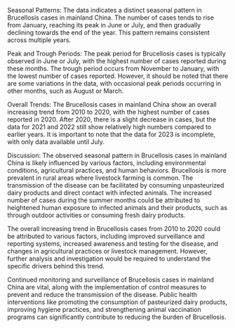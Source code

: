 Seasonal Patterns: The data indicates a distinct seasonal pattern in Brucellosis cases in mainland China. The number of cases tends to rise from January, reaching its peak in June or July, and then gradually declining towards the end of the year. This pattern remains consistent across multiple years.

Peak and Trough Periods: The peak period for Brucellosis cases is typically observed in June or July, with the highest number of cases reported during these months. The trough period occurs from November to January, with the lowest number of cases reported. However, it should be noted that there are some variations in the data, with occasional peak periods occurring in other months, such as August or March.

Overall Trends: The Brucellosis cases in mainland China show an overall increasing trend from 2010 to 2020, with the highest number of cases reported in 2020. After 2020, there is a slight decrease in cases, but the data for 2021 and 2022 still show relatively high numbers compared to earlier years. It is important to note that the data for 2023 is incomplete, with only data available until July.

Discussion: The observed seasonal pattern in Brucellosis cases in mainland China is likely influenced by various factors, including environmental conditions, agricultural practices, and human behaviors. Brucellosis is more prevalent in rural areas where livestock farming is common. The transmission of the disease can be facilitated by consuming unpasteurized dairy products and direct contact with infected animals. The increased number of cases during the summer months could be attributed to heightened human exposure to infected animals and their products, such as through outdoor activities or consuming fresh dairy products.

The overall increasing trend in Brucellosis cases from 2010 to 2020 could be attributed to various factors, including improved surveillance and reporting systems, increased awareness and testing for the disease, and changes in agricultural practices or livestock management. However, further analysis and investigation would be required to understand the specific drivers behind this trend.

Continued monitoring and surveillance of Brucellosis cases in mainland China are vital, along with the implementation of control measures to prevent and reduce the transmission of the disease. Public health interventions like promoting the consumption of pasteurized dairy products, improving hygiene practices, and strengthening animal vaccination programs can significantly contribute to reducing the burden of Brucellosis.